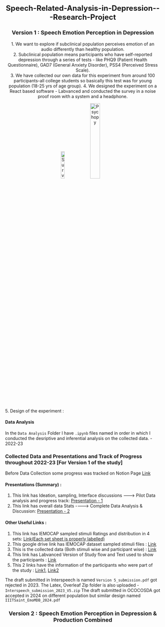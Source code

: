 
<h1 style="text-align: center; font-size: 24px;">Speech-Related-Analysis-in-Depression---Research-Project</h1>
<h3 style="text-align: center; font-size: 18px;">Version 1 : Speech Emotion Perception in Depression</h3>
<p style="text-align: center; font-size: 14px;">
    1. We want to explore if subclinical population perceives emotion of an audio differently than healthy population.<br>
    2. Subclinical population means participants who have self-reported depression through a series of tests - like PHQ9 (Patient Health Questionnaire), GAD7 (General Anxiety Disorder), PSS4 (Perceived Stress Scale).<br>
    3. We have collected our own data for this experiment from around 100 participants-all college students so basically this test was for young population (18-25 yrs of age group). 
    4. We designed the experiment on a React based software - Labvanced and conducted the survey in a noise proof room with a system and a headphone. 
    <p style="text-align: center;">
    <img src="https://github.com/user-attachments/assets/7a9627d2-6c9a-4e50-97a3-6d8ee3b7c97b" alt="Survey Image" style="width: 15%; height: auto;">              
<img src="https://github.com/user-attachments/assets/4d845231-5522-46e7-9067-99c95c0e595f" alt="Psychopy" style="width: 25%; height: auto;">
</p>
    5. Design of the experiment : 
    
</p>

#### Data Analysis
In the `Data Analysis` Folder 
I have `.ipynb` files named in order in which I conducted the desriptive and inferential analysis on the collected data. - 2022-23

### Collected Data and Presentations and Track of Progress throughout 2022-23 [For Version 1 of the study] 

Before Data Collection some progress was tracked on Notion Page [Link](https://www.notion.so/Speech-Emotion-Perception-in-Depression-Study-Outline-and-Flow-e56bfc2b048d419881f60b85ec5dc6d9)

#### Presentations (Summary) :
1. This link has Ideation, sampling, Interface discussions ---> Pilot Data analysis and progress track:  [Presentation - 1](https://docs.google.com/presentation/d/14kXd_Xaqa_uGY4h6TkJMQzti7Uke49cHgAhDAkgOP0A/edit#slide=id.p)
2. This link has overall data Stats ----> Complete Data Analysis & Discussion:   [Presentation - 2](https://docs.google.com/presentation/d/1GjrK5cmMwWNkRExG5SIMr0DqPVIIxpg31Q1eFJJU3_U/edit#slide=id.p)

#### Other Useful Links : 
1. This link has IEMOCAP sampled stimuli Ratings and distribution in 4 sets: [Link(Each set sheet is properly labelled)](https://docs.google.com/spreadsheets/d/1PbeoMR-W1pU6s_psm8yv1StW9wxlD0xhxQNcasRBbT8/edit?usp=sharing)
2. This google drive link has IEMOCAP dataset sampled stimuli files : [Link](https://drive.google.com/drive/folders/1kctOEJ8r4CUlr1vRCjQd6C0haFVbpPp_)
3. This is the collected data (Both stimuli wise and participant wise) : [Link](https://docs.google.com/spreadsheets/d/1_4NwibBrKdoR2oH8g5SPzXTxTBRVNg2DRbrac8FP7Pk/edit?gid=0#gid=0)
4. This link has Labvanced Version of Study flow and Text used to show the participants : [Link](https://docs.google.com/document/d/1FKyyKU7vsrQENEVPBZi-B5Y_zc0KgvxZTv76Wvau5-g/edit?tab=t.0)
5. This 2 links have the information of the participants who were part of the study : [Link1](https://docs.google.com/spreadsheets/d/1hLCXMlE9K6yrb1wY8aJ8tGH2Cg_0zOD1jLObBMBKMUY/edit?gid=0#gid=0), [Link2](https://docs.google.com/spreadsheets/d/1rMPBS6GB-CiHiUUmWfyHyu1q0outvl-7Y3gU7BbkrYc/edit?gid=0#gid=0)


The draft submitted in Interspeech is named `Version 5_submission.pdf` got rejected in 2023. The Latex, Overleaf Zip folder is also uploaded - `Interspeech_submission_2023_V5.zip`
The draft submitted in OCOCOSDA got accepted in 2024 on different population but similar design named `IIITSaint_EmoMDB_2024.pdf`


<h3 style="text-align: center; font-size: 18px;">Version 2 : Speech Emotion Perception in Depression & Production Combined</h3>
